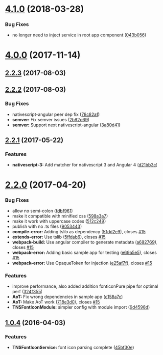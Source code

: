 <a name="4.1.0"></a>
# [4.1.0](https://github.com/NathanWalker/nativescript-ngx-fonticon/compare/v4.0.0...v4.1.0) (2018-03-28)


### Bug Fixes

* no longer need to inject service in root app component ([043b056](https://github.com/NathanWalker/nativescript-ngx-fonticon/commit/043b056))



<a name="4.0.0"></a>
# [4.0.0](https://github.com/NathanWalker/nativescript-ngx-fonticon/compare/v2.2.3...v4.0.0) (2017-11-14)



<a name="2.2.3"></a>
## [2.2.3](https://github.com/NathanWalker/nativescript-ngx-fonticon/compare/v2.2.2...v2.2.3) (2017-08-03)



<a name="2.2.2"></a>
## [2.2.2](https://github.com/NathanWalker/nativescript-ngx-fonticon/compare/v2.2.1...v2.2.2) (2017-08-03)


### Bug Fixes

* nativescript-angular peer dep fix ([78c82a1](https://github.com/NathanWalker/nativescript-ngx-fonticon/commit/78c82a1))
* **semver:** Fix semver issues ([2b82c69](https://github.com/NathanWalker/nativescript-ngx-fonticon/commit/2b82c69))
* **semver:** Support next nativescript-angular ([3a80d41](https://github.com/NathanWalker/nativescript-ngx-fonticon/commit/3a80d41))



<a name="2.2.1"></a>
## [2.2.1](https://github.com/NathanWalker/nativescript-ngx-fonticon/compare/v2.2.0...v2.2.1) (2017-05-22)


### Features

* **nativescript-3:** Add matcher for nativescript 3 and Angular 4 ([d21bb3c](https://github.com/NathanWalker/nativescript-ngx-fonticon/commit/d21bb3c))



<a name="2.2.0"></a>
# [2.2.0](https://github.com/NathanWalker/nativescript-ngx-fonticon/compare/v2.1.2...v2.2.0) (2017-04-20)


### Bug Fixes

* allow no semi-colon ([fdbf961](https://github.com/NathanWalker/nativescript-ngx-fonticon/commit/fdbf961))
* make it compatible with minified css ([598a3a7](https://github.com/NathanWalker/nativescript-ngx-fonticon/commit/598a3a7))
* make it work with uppercase codes ([512c249](https://github.com/NathanWalker/nativescript-ngx-fonticon/commit/512c249))
* publish with no .ts files ([9053443](https://github.com/NathanWalker/nativescript-ngx-fonticon/commit/9053443))
* **compile-error:** Adding tslib as dependency ([51dd2e9](https://github.com/NathanWalker/nativescript-ngx-fonticon/commit/51dd2e9)), closes [#15](https://github.com/NathanWalker/nativescript-ngx-fonticon/issues/15)
* **extends-error:** Use tslib ([5ffdab6](https://github.com/NathanWalker/nativescript-ngx-fonticon/commit/5ffdab6)), closes [#15](https://github.com/NathanWalker/nativescript-ngx-fonticon/issues/15)
* **webpack-build:** Use angular compiler to generate metadata ([a682769](https://github.com/NathanWalker/nativescript-ngx-fonticon/commit/a682769)), closes [#15](https://github.com/NathanWalker/nativescript-ngx-fonticon/issues/15)
* **webpack-error:** Adding basic sample app for testing ([e69a5e5](https://github.com/NathanWalker/nativescript-ngx-fonticon/commit/e69a5e5)), closes [#15](https://github.com/NathanWalker/nativescript-ngx-fonticon/issues/15)
* **webpack-error:** Use OpaqueToken for injection ([e25af7f](https://github.com/NathanWalker/nativescript-ngx-fonticon/commit/e25af7f)), closes [#15](https://github.com/NathanWalker/nativescript-ngx-fonticon/issues/15)


### Features

* improve performance, also added addition fonticonPure pipe for optimal perf ([324f355](https://github.com/NathanWalker/nativescript-ngx-fonticon/commit/324f355))
* **AoT:** Fix wrong dependencies in sample app ([c158a7c](https://github.com/NathanWalker/nativescript-ngx-fonticon/commit/c158a7c))
* **AoT:** Make AoT work ([718e3d0](https://github.com/NathanWalker/nativescript-ngx-fonticon/commit/718e3d0)), closes [#15](https://github.com/NathanWalker/nativescript-ngx-fonticon/issues/15)
* **TNSFontIconModule:** simpler config with module import ([9d4598d](https://github.com/NathanWalker/nativescript-ngx-fonticon/commit/9d4598d))



<a name="1.0.4"></a>
## [1.0.4](https://github.com/NathanWalker/nativescript-ngx-fonticon/compare/45bf30e...1.0.4) (2016-04-03)


### Features

* **TNSFontIconService:** font icon parsing complete ([45bf30e](https://github.com/NathanWalker/nativescript-ngx-fonticon/commit/45bf30e))



